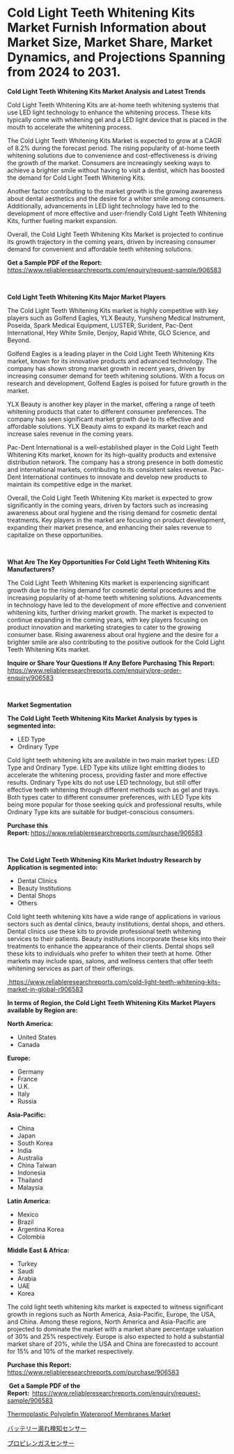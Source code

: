 <p><h1>Cold Light Teeth Whitening Kits Market Furnish Information about Market Size, Market Share, Market Dynamics, and Projections Spanning from 2024 to 2031.</h1></p><p><strong>Cold Light Teeth Whitening Kits Market Analysis and Latest Trends</strong></p>
<p><p>Cold Light Teeth Whitening Kits are at-home teeth whitening systems that use LED light technology to enhance the whitening process. These kits typically come with whitening gel and a LED light device that is placed in the mouth to accelerate the whitening process.</p><p>The Cold Light Teeth Whitening Kits Market is expected to grow at a CAGR of 8.2% during the forecast period. The rising popularity of at-home teeth whitening solutions due to convenience and cost-effectiveness is driving the growth of the market. Consumers are increasingly seeking ways to achieve a brighter smile without having to visit a dentist, which has boosted the demand for Cold Light Teeth Whitening Kits.</p><p>Another factor contributing to the market growth is the growing awareness about dental aesthetics and the desire for a whiter smile among consumers. Additionally, advancements in LED light technology have led to the development of more effective and user-friendly Cold Light Teeth Whitening Kits, further fueling market expansion.</p><p>Overall, the Cold Light Teeth Whitening Kits Market is projected to continue its growth trajectory in the coming years, driven by increasing consumer demand for convenient and affordable teeth whitening solutions.</p></p>
<p><strong>Get a Sample PDF of the Report:&nbsp;</strong> <a href="https://www.reliableresearchreports.com/enquiry/request-sample/906583">https://www.reliableresearchreports.com/enquiry/request-sample/906583</a></p>
<p>&nbsp;</p>
<p><strong>Cold Light Teeth Whitening Kits Major Market Players</strong></p>
<p><p>The Cold Light Teeth Whitening Kits market is highly competitive with key players such as Golfend Eagles, YLX Beauty, Yunsheng Medical Instrument, Poseida, Spark Medical Equipment, LUSTER, Surident, Pac-Dent International, Hey White Smile, Denjoy, Rapid White, GLO Science, and Beyond.</p><p>Golfend Eagles is a leading player in the Cold Light Teeth Whitening Kits market, known for its innovative products and advanced technology. The company has shown strong market growth in recent years, driven by increasing consumer demand for teeth whitening solutions. With a focus on research and development, Golfend Eagles is poised for future growth in the market.</p><p>YLX Beauty is another key player in the market, offering a range of teeth whitening products that cater to different consumer preferences. The company has seen significant market growth due to its effective and affordable solutions. YLX Beauty aims to expand its market reach and increase sales revenue in the coming years.</p><p>Pac-Dent International is a well-established player in the Cold Light Teeth Whitening Kits market, known for its high-quality products and extensive distribution network. The company has a strong presence in both domestic and international markets, contributing to its consistent sales revenue. Pac-Dent International continues to innovate and develop new products to maintain its competitive edge in the market.</p><p>Overall, the Cold Light Teeth Whitening Kits market is expected to grow significantly in the coming years, driven by factors such as increasing awareness about oral hygiene and the rising demand for cosmetic dental treatments. Key players in the market are focusing on product development, expanding their market presence, and enhancing their sales revenue to capitalize on these opportunities.</p></p>
<p>&nbsp;</p>
<p><strong>What Are The Key Opportunities For Cold Light Teeth Whitening Kits Manufacturers?</strong></p>
<p><p>The Cold Light Teeth Whitening Kits market is experiencing significant growth due to the rising demand for cosmetic dental procedures and the increasing popularity of at-home teeth whitening solutions. Advancements in technology have led to the development of more effective and convenient whitening kits, further driving market growth. The market is expected to continue expanding in the coming years, with key players focusing on product innovation and marketing strategies to cater to the growing consumer base. Rising awareness about oral hygiene and the desire for a brighter smile are also contributing to the positive outlook for the Cold Light Teeth Whitening Kits market.</p></p>
<p><strong>Inquire or Share Your Questions If Any Before Purchasing This Report:</strong> <a href="https://www.reliableresearchreports.com/enquiry/pre-order-enquiry/906583">https://www.reliableresearchreports.com/enquiry/pre-order-enquiry/906583</a></p>
<p>&nbsp;</p>
<p><strong>Market Segmentation</strong></p>
<p><strong>The Cold Light Teeth Whitening Kits Market Analysis by types is segmented into:</strong></p>
<p><ul><li>LED Type</li><li>Ordinary Type</li></ul></p>
<p><p>Cold light teeth whitening kits are available in two main market types: LED Type and Ordinary Type. LED Type kits utilize light emitting diodes to accelerate the whitening process, providing faster and more effective results. Ordinary Type kits do not use LED technology, but still offer effective teeth whitening through different methods such as gel and trays. Both types cater to different consumer preferences, with LED Type kits being more popular for those seeking quick and professional results, while Ordinary Type kits are suitable for budget-conscious consumers.</p></p>
<p><strong>Purchase this Report:&nbsp;</strong><a href="https://www.reliableresearchreports.com/purchase/906583">https://www.reliableresearchreports.com/purchase/906583</a></p>
<p>&nbsp;</p>
<p><strong>The Cold Light Teeth Whitening Kits Market Industry Research by Application is segmented into:</strong></p>
<p><ul><li>Dental Clinics</li><li>Beauty Institutions</li><li>Dental Shops</li><li>Others</li></ul></p>
<p><p>Cold light teeth whitening kits have a wide range of applications in various sectors such as dental clinics, beauty institutions, dental shops, and others. Dental clinics use these kits to provide professional teeth whitening services to their patients. Beauty institutions incorporate these kits into their treatments to enhance the appearance of their clients. Dental shops sell these kits to individuals who prefer to whiten their teeth at home. Other markets may include spas, salons, and wellness centers that offer teeth whitening services as part of their offerings.</p></p>
<p><a href="https://www.reliableresearchreports.com/cold-light-teeth-whitening-kits-market-in-global-r906583">&nbsp;https://www.reliableresearchreports.com/cold-light-teeth-whitening-kits-market-in-global-r906583</a></p>
<p><strong>In terms of Region, the Cold Light Teeth Whitening Kits Market Players available by Region are:</strong></p>
<p>
    <p> <strong> North America: </strong>
        <ul>
            <li>United States</li>
            <li>Canada</li>
        </ul>
        </p> 
    <p> <strong> Europe: </strong>
        <ul>
            <li>Germany</li>
            <li>France</li>
            <li>U.K.</li>
            <li>Italy</li>
            <li>Russia</li>
        </ul>
        </p> 
    <p> <strong> Asia-Pacific: </strong>
        <ul>
            <li>China</li>
            <li>Japan</li>
            <li>South Korea</li>
            <li>India</li>
            <li>Australia</li>
            <li>China Taiwan</li>
            <li>Indonesia</li>
            <li>Thailand</li>
            <li>Malaysia</li>
        </ul>
        </p> 
    <p> <strong> Latin America: </strong>
        <ul>
            <li>Mexico</li>
            <li>Brazil</li>
            <li>Argentina Korea</li>
            <li>Colombia</li>
        </ul>
        </p> 
    <p> <strong> Middle East & Africa: </strong>
        <ul>
            <li>Turkey</li>
            <li>Saudi</li>
            <li>Arabia</li>
            <li>UAE</li>
            <li>Korea</li>
        </ul>
    </p>
    </p>
<p><p>The cold light teeth whitening kits market is expected to witness significant growth in regions such as North America, Asia-Pacific, Europe, the USA, and China. Among these regions, North America and Asia-Pacific are projected to dominate the market with a market share percentage valuation of 30% and 25% respectively. Europe is also expected to hold a substantial market share of 20%, while the USA and China are forecasted to account for 15% and 10% of the market respectively.</p></p>
<p><strong>Purchase this Report: </strong><a href="https://www.reliableresearchreports.com/purchase/906583">https://www.reliableresearchreports.com/purchase/906583</a></p>
<p>&nbsp;<strong>Get a Sample PDF of the Report:&nbsp;&nbsp;</strong><a href="https://www.reliableresearchreports.com/enquiry/request-sample/906583">https://www.reliableresearchreports.com/enquiry/request-sample/906583</a></p>
<p><strong></strong></p>
<p><p><a href="https://github.com/HenrietteMills1/Market-Research-Report-List-1/blob/main/thermoplastic-polyolefin-waterproof-membranes-market.md">Thermoplastic Polyolefin Waterproof Membranes Market</a></p><p><a href="https://github.com/zjkmgcs938405/Market-Research-Report-List-2/blob/main/485704790964.md">バッテリー漏れ検知センサー</a></p><p><a href="https://github.com/mohamedbakry57/Market-Research-Report-List-4/blob/main/606641090963.md">プロピレンガスセンサー</a></p></p>